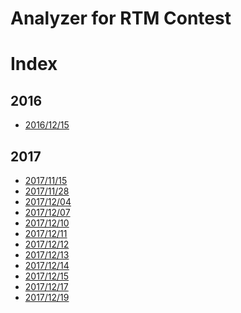 Analyzer for RTM Contest
=========================

# Index

## 2016
* [2016/12/15](2016/report_20161215.md)

## 2017
* [2017/11/15](2017/report_20171114.md)
* [2017/11/28](2017/report_20171128.md)
* [2017/12/04](2017/report_20171204.md)
* [2017/12/07](2017/report_20171207.md)
* [2017/12/10](2017/report_20171210.md)
* [2017/12/11](2017/report_20171211.md)
* [2017/12/12](2017/report_20171212.md)
* [2017/12/13](2017/report_20171213.md)
* [2017/12/14](2017/report_20171214.md)
* [2017/12/15](2017/report_20171215.md)
* [2017/12/17](2017/report_20171217.md)
* [2017/12/19](2017/report_20171219.md)
